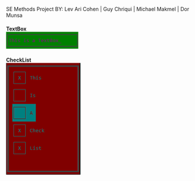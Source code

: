 SE Methods Project BY:
Lev Ari Cohen | Guy Chriqui | Michael Makmel | Dor Munsa

#### TextBox<br>![tb](https://github.com/LevAriC/SE-Methods/blob/master/Images/TextBox.PNG?raw=true)<br>

#### CheckList<br>![checklist](https://github.com/LevAriC/SE-Methods/blob/master/Images/CheckList.PNG?raw=true)<br>
